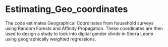 # Estimating_Geo_coordinates
The code estimates Geographical Coordinates from household surveys using Random Forests and Affinity Propagation. These coordinates are then used to design a study to look into digital gender divide in Sierra Leone using geographically weighted regressions.
